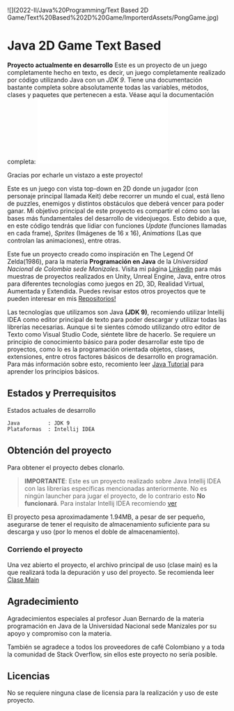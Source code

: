 ![](2022-II/Java%20Programming/Text Based 2D Game/Text%20Based%202D%20Game/ImporterdAssets/PongGame.jpg)

# Java 2D Game Text Based

**Proyecto actualmente en desarrollo**
Este es un proyecto de un juego completamente hecho en texto, es decir, un juego completamente realizado
por código utilizando Java con un *JDK 9*. Tiene una documentación bastante completa sobre absolutamente 
todas las variables, métodos, clases y paquetes que pertenecen a esta. Véase aquí la
documentación completa: ![](2022-II/Java%20Programming/Text%20Based%202D%20Game/uml/Documentacion/index.html)

Gracias por echarle un vistazo a este proyecto!

Este es un juego con vista top-down en 2D donde un jugador (con personaje principal llamada Keit) debe 
recorrer un mundo el cual, está lleno de puzzles, enemigos y distintos obstáculos que deberá vencer para
poder ganar. Mi objetivo principal de este proyecto es compartir el cómo son las bases más fundamentales 
del desarrollo de videojuegos. Esto debido a que, en este código tendrás que lidiar con funciones *Update* (funciones llamadas en cada frame),
*Sprites* (Imágenes de 16 x 16),  *Animations* (Las que controlan las animaciones), entre otras.

Este fue un proyecto creado como inspiración en The Legend Of Zelda(1986), para la materia **Programación en Java** de la *Universidad Nacional de Colombia sede Manizales*. Visita mi página [Linkedin](https://www.linkedin.com/in/luis-carlos-botero-agudelo-ab8896175/) para más muestras de proyectos realizados en Unity, Unreal Engine, Java, entre otros para diferentes tecnologías como juegos en 2D, 3D, Realidad Virtual, Aumentada y Extendida. Puedes revisar estos otros proyectos que te pueden
interesar en mis [Repositorios!](https://github.com/Luboteroa)

Las tecnologías que utilizamos son Java **(JDK 9)**, recomiendo utilizar Intellij IDEA como editor principal de texto para poder descargar y utilizar todas las librerías
necesarias. Aunque si te sientes cómodo utilizando otro editor de Texto como Visual Studio Code, siéntete libre de hacerlo. Se requiere un principio de conocimiento
básico para poder desarrollar este tipo de proyectos, como lo es la programación orientada objetos, clases, extensiones, entre otros factores básicos de desarrollo en 
programación. Para más información sobre esto, recomiento leer [Java Tutorial](https://www.w3schools.com/java/) para aprender los principios básicos.

## Estados y Prerrequisitos

Estados actuales de desarrollo
```
Java         : JDK 9
Plataformas  : Intellij IDEA
```
## Obtención del proyecto

Para obtener el proyecto debes clonarlo.
>__IMPORTANTE__:
> Este es un proyecto realizado sobre Java Intellij IDEA con las librerías específicas mencionadas anteriormente. 
> No es ningún launcher para jugar el proyecto, de lo contrario esto
> **No funcionará**. Para instalar Intellij IDEA recomiendo [ver](https://drive.google.com/file/d/1MoR2Us4HKEP-TjAl7YXJlZC4dbbFwxr1/view)

El proyecto pesa aproximadamente 1.94MB, a pesar de ser pequeño, asegurarse de tener el requisito de almacenamiento suficiente para su descarga y uso 
(por lo menos el doble de almacenamiento).


### Corriendo el proyecto

Una vez abierto el proyecto, el archivo principal de uso (clase main) es la que realizará toda la depuración y uso del proyecto.
Se recomienda leer [Clase Main](2022-II/Java%20Programming/Text%20Based%202D%20Game/uml/Documentacion/main/Main.html)

## Agradecimiento

Agradecimientos especiales al profesor Juan Bernardo de la materia programación en Java de la Universidad Nacional sede Manizales por su apoyo y compromiso con la materia.

También se agradece a todos los proveedores de café Colombiano y a toda la comunidad de Stack Overflow, sin ellos este proyecto no sería posible.

## Licencias

No se requiere ninguna clase de licensia para la realización y uso de este proyecto.
